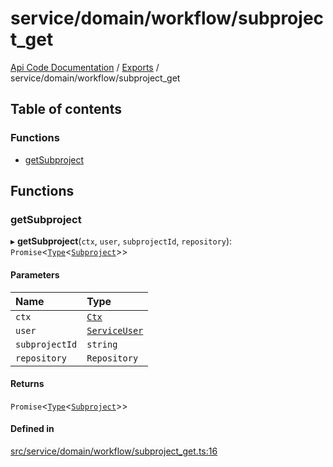 # service/domain/workflow/subproject\_get
 
[Api Code Documentation](../README.md) / [Exports](../modules.md) / service/domain/workflow/subproject\_get

## Table of contents

### Functions

- [getSubproject](service_domain_workflow_subproject_get.md#getsubproject)

## Functions

### getSubproject

▸ **getSubproject**(`ctx`, `user`, `subprojectId`, `repository`): `Promise`<[`Type`](result.md#type)<[`Subproject`](../interfaces/service_domain_workflow_subproject.Subproject.md)\>\>

#### Parameters

| Name | Type |
| :------ | :------ |
| `ctx` | [`Ctx`](../interfaces/lib_ctx.Ctx.md) |
| `user` | [`ServiceUser`](../interfaces/service_domain_organization_service_user.ServiceUser.md) |
| `subprojectId` | `string` |
| `repository` | `Repository` |

#### Returns

`Promise`<[`Type`](result.md#type)<[`Subproject`](../interfaces/service_domain_workflow_subproject.Subproject.md)\>\>

#### Defined in

[src/service/domain/workflow/subproject_get.ts:16](https://github.com/openkfw/TruBudget/blob/0804644/api/src/service/domain/workflow/subproject_get.ts#L16)
